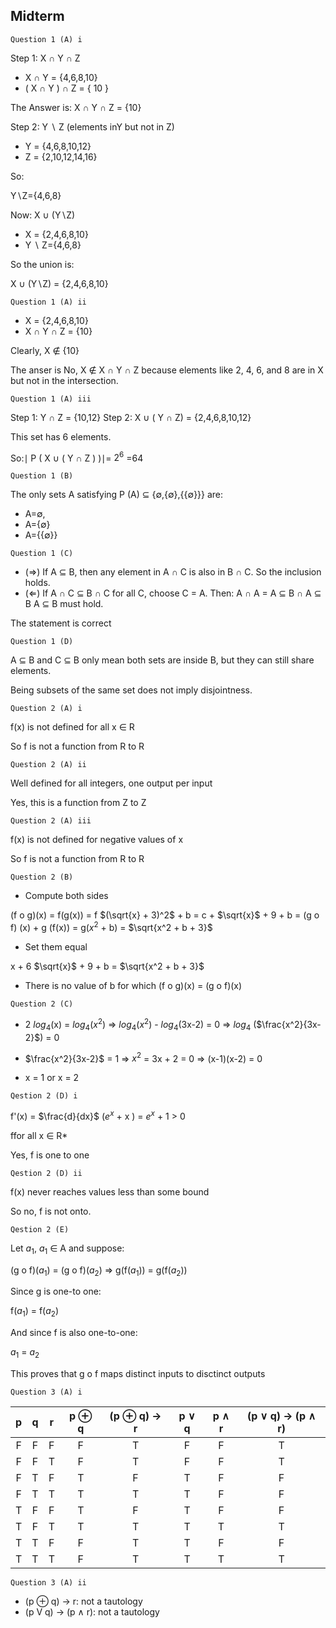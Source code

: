 ## Midterm

`Question 1 (A) i`

Step 1: X ∩ Y ∩ Z

- X ∩ Y = {4,6,8,10}
- ( X ∩ Y ) ∩ Z = { 10 }

The Answer is: X ∩ Y ∩ Z = {10}

Step 2: Y ∖ Z (elements inY but not in Z)

- Y = {4,6,8,10,12}
- Z = {2,10,12,14,16}

So:

Y∖Z={4,6,8}

Now: X ∪ (Y∖Z)

- X = {2,4,6,8,10}
- Y ∖ Z={4,6,8}

So the union is:

X ∪ (Y∖Z) = {2,4,6,8,10}

`Question 1 (A) ii`

- X = {2,4,6,8,10}
- X ∩ Y ∩ Z = {10}

Clearly, X ∉ {10}

The anser is No, X ∉ X ∩ Y ∩ Z because elements like 2, 4, 6, and 8 are in X but not in the intersection.

`Question 1 (A) iii`

Step 1: Y ∩ Z = {10,12}
Step 2: X ∪ ( Y ∩ Z) = {2,4,6,8,10,12}

This set has 6 elements.

So:∣ P ( X ∪ ( Y ∩ Z ) )∣= $2^6$ =64

`Question 1 (B)`

The only sets A satisfying P (A) ⊆ {∅,{∅},{{∅}}} are:

- A=∅,
- A={∅}
- A={{∅}}

`Question 1 (C)`

- (⇒) If A ⊆ B, then any element in A ∩ C is also in
  B ∩ C. So the inclusion holds.
- (⇐) If A ∩ C ⊆ B ∩ C for all C, choose C = A. Then:
  A ∩ A = A ⊆ B ∩ A ⊆ B
  A ⊆ B must hold.

The statement is correct

`Question 1 (D)`

A ⊆ B and C ⊆ B only mean both sets are inside B, but they can still share elements.

Being subsets of the same set does not imply disjointness.

`Question 2 (A) i`

f(x) is not defined for all x ∈ R

So f is not a function from R to R

`Question 2 (A) ii`

Well defined for all integers, one output per input

Yes, this is a function from Z to Z

`Question 2 (A) iii`

f(x) is not defined for negative values of x

So f is not a function from R to R

`Question 2 (B)`

- Compute both sides

(f o g)(x) = f(g(x)) = f $(\sqrt{x} + 3)^2$ + b =
c + $\sqrt{x}$ + 9 + b = (g o f) (x) + g (f(x)) =
g(${x}^2$ + b) = $\sqrt{x^2 + b + 3}$

- Set them equal

x + 6 $\sqrt{x}$ + 9 + b = $\sqrt{x^2 + b + 3}$

- There is no value of b for which (f o g)(x) = (g o f)(x)

`Question 2 (C)`

- 2 $log_4$(x) = $log_4$($x^2$) => $log_4$($x^2$) - $log_4$(3x-2) = 0 => $log_4$ ($\frac{x^2}{3x-2}$) = 0

- $\frac{x^2}{3x-2}$ = 1 => $x^2$ = 3x + 2 = 0 => (x-1)(x-2) = 0

- x = 1 or x = 2

`Qestion 2 (D) i`

f'(x) = $\frac{d}{dx}$ ($e^x$ + x ) = $e^x$ + 1 > 0

ffor all x ∈ R\*

Yes, f is one to one

`Qestion 2 (D) ii`

f(x) never reaches values less than some bound

So no, f is not onto.

`Qestion 2 (E)`

Let $a_1$, $a_1$ ∈ A and suppose:

(g o f)($a_1$) = (g o f)($a_2$) => g(f($a_1$)) = g(f($a_2$))

Since g is one-to one:

f($a_1$) = f($a_2$)

And since f is also one-to-one:

$a_1$ = $a_2$

This proves that g o f maps distinct inputs to disctinct outputs

`Question 3 (A) i`

|  p  |  q  |  r  | p ⊕ q | (p ⊕ q) → r | p ∨ q | p ∧ r | (p ∨ q) → (p ∧ r) |
| :-: | :-: | :-: | :---: | :---------: | :---: | :---: | :---------------: |
|  F  |  F  |  F  |   F   |      T      |   F   |   F   |         T         |
|  F  |  F  |  T  |   F   |      T      |   F   |   F   |         T         |
|  F  |  T  |  F  |   T   |      F      |   T   |   F   |         F         |
|  F  |  T  |  T  |   T   |      T      |   T   |   F   |         F         |
|  T  |  F  |  F  |   T   |      F      |   T   |   F   |         F         |
|  T  |  F  |  T  |   T   |      T      |   T   |   T   |         T         |
|  T  |  T  |  F  |   F   |      T      |   T   |   F   |         F         |
|  T  |  T  |  T  |   F   |      T      |   T   |   T   |         T         |

`Question 3 (A) ii`

- (p ⊕ q) -> r: not a tautology
- (p V q) -> (p ∧ r): not a tautology
